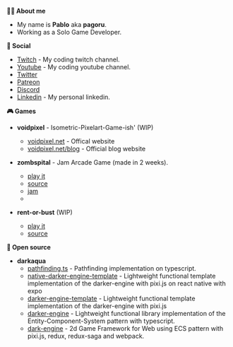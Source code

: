 **👨‍🎨 About me**
- My name is **Pablo** aka **pagoru**. 
- Working as a Solo Game Developer.

**👥 Social**
- [Twitch](https://twitch.tv/pagoruDev) - My coding twitch channel.
- [Youtube](https://youtube.com/@pagoruDev) - My coding youtube channel.
- [Twitter](https://twitter.com/pagoruDev)
- [Patreon](https://patreon.com/pagoruDev)
- [Discord](https://discord.com/invite/Xt9CCeJ)
- [Linkedin](https://linkedin.com/in/pagoru) - My personal linkedin.

**🎮 Games**
- **voidpixel** - Isometric-Pixelart-Game-ish' (WIP)
  - [voidpixel.net](https://voidpixel.net) - Offical website
  - [voidpixel.net/blog](https://voidpixel.net/blog) - Official blog website

- **zombspital** - Jam Arcade Game (made in 2 weeks).
  - [play it](https://pagoru.itch.io/zombspital) 
  - [source](https://github.com/pagoru/Zombspital)
  - [jam](https://itch.io/jam/dream-arcade-archive)
  - 
- **rent-or-bust** (WIP)
  - [play it](https://pagoru.itch.io/rent-or-bust) 
  - [source](https://github.com/pagoru/rent-or-bust)

**💾  Open source**
- **darkaqua**
  - [pathfinding.ts](https://github.com/darkaqua/pathfinding.ts) - Pathfinding implementation on typescript.
  - [native-darker-engine-template](https://github.com/darkaqua/native-darker-engine-template) - Lightweight functional template implementation of the darker-engine with pixi.js on react native with expo
  - [darker-engine-template](https://github.com/darkaqua/darker-engine-template) - Lightweight functional template implementation of the darker-engine with pixi.js
  - [darker-engine](https://github.com/darkaqua/darker-engine) - Lightweight functional library implementation of the Entity-Component-System pattern with typescript.
  - [dark-engine](https://github.com/darkaqua/dark-engine) - 2d Game Framework for Web using ECS pattern with pixi.js, redux, redux-saga and webpack.
